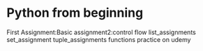 # Python from beginning
First Assignment:Basic
assignment2:control flow
list_assignments
set_assignment
tuple_assignments
functions practice on udemy 
